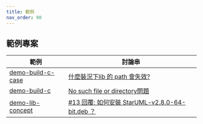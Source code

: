 ```yaml
---
title: 範例
nav_order: 90
---
```


## 範例專案

| 範例 | 討論串 |
| --- | --- |
| [demo-build-c-case](https://github.com/samwhelp/demo-build-c-case) | [什麼裝況下lib 的 path 會失效?](https://www.ubuntu-tw.org/modules/newbb/viewtopic.php?post_id=362278#forumpost362278) |
| [demo-build-c](https://github.com/samwhelp/demo-build-c) | [No such file or directory問題](https://www.ubuntu-tw.org/modules/newbb/viewtopic.php?post_id=360370#forumpost360370) |
| [demo-lib-concept](https://github.com/samwhelp/demo-lib-concept) | [#13 回覆: 如何安裝 StarUML-v2.8.0-64-bit.deb ？](https://www.ubuntu-tw.org/modules/newbb/viewtopic.php?post_id=356984#forumpost356984) |
